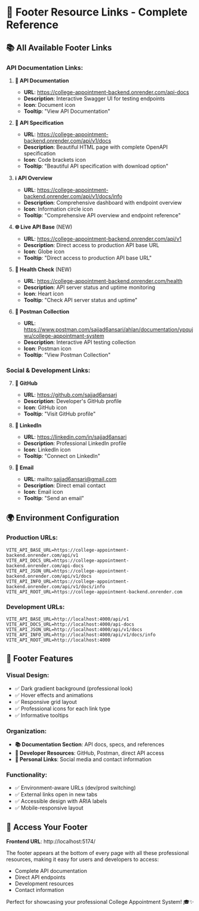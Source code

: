 # 🔗 Footer Resource Links - Complete Reference

## 📚 All Available Footer Links

### **API Documentation Links:**

1. **📖 API Documentation**
   - **URL**: https://college-appointment-backend.onrender.com/api-docs
   - **Description**: Interactive Swagger UI for testing endpoints
   - **Icon**: Document icon
   - **Tooltip**: "View API Documentation"

2. **📄 API Specification**
   - **URL**: https://college-appointment-backend.onrender.com/api/v1/docs
   - **Description**: Beautiful HTML page with complete OpenAPI specification
   - **Icon**: Code brackets icon  
   - **Tooltip**: "Beautiful API specification with download option"

3. **ℹ️ API Overview**
   - **URL**: https://college-appointment-backend.onrender.com/api/v1/docs/info
   - **Description**: Comprehensive dashboard with endpoint overview
   - **Icon**: Information circle icon
   - **Tooltip**: "Comprehensive API overview and endpoint reference"

4. **🌐 Live API Base** (NEW)
   - **URL**: https://college-appointment-backend.onrender.com/api/v1
   - **Description**: Direct access to production API base URL
   - **Icon**: Globe icon
   - **Tooltip**: "Direct access to production API base URL"

5. **💚 Health Check** (NEW)
   - **URL**: https://college-appointment-backend.onrender.com/health
   - **Description**: API server status and uptime monitoring
   - **Icon**: Heart icon
   - **Tooltip**: "Check API server status and uptime"

6. **📮 Postman Collection**
   - **URL**: https://www.postman.com/sajjad6ansari/ahlan/documentation/ypqujwu/college-appointmant-system
   - **Description**: Interactive API testing collection
   - **Icon**: Postman icon
   - **Tooltip**: "View Postman Collection"

### **Social & Development Links:**

7. **🐙 GitHub**
   - **URL**: https://github.com/sajjad6ansari
   - **Description**: Developer's GitHub profile
   - **Icon**: GitHub icon
   - **Tooltip**: "Visit GitHub profile"

8. **💼 LinkedIn**
   - **URL**: https://linkedin.com/in/sajjad6ansari
   - **Description**: Professional LinkedIn profile
   - **Icon**: LinkedIn icon
   - **Tooltip**: "Connect on LinkedIn"

9. **📧 Email**
   - **URL**: mailto:sajjad6ansari@gmail.com
   - **Description**: Direct email contact
   - **Icon**: Email icon
   - **Tooltip**: "Send an email"

## 🌍 Environment Configuration

### **Production URLs:**
```env
VITE_API_BASE_URL=https://college-appointment-backend.onrender.com/api/v1
VITE_API_DOCS_URL=https://college-appointment-backend.onrender.com/api-docs
VITE_API_JSON_URL=https://college-appointment-backend.onrender.com/api/v1/docs
VITE_API_INFO_URL=https://college-appointment-backend.onrender.com/api/v1/docs/info
VITE_API_ROOT_URL=https://college-appointment-backend.onrender.com
```

### **Development URLs:**
```env
VITE_API_BASE_URL=http://localhost:4000/api/v1
VITE_API_DOCS_URL=http://localhost:4000/api-docs
VITE_API_JSON_URL=http://localhost:4000/api/v1/docs
VITE_API_INFO_URL=http://localhost:4000/api/v1/docs/info
VITE_API_ROOT_URL=http://localhost:4000
```

## 🎯 Footer Features

### **Visual Design:**
- ✅ Dark gradient background (professional look)
- ✅ Hover effects and animations
- ✅ Responsive grid layout
- ✅ Professional icons for each link type
- ✅ Informative tooltips

### **Organization:**
- **📚 Documentation Section**: API docs, specs, and references
- **🔗 Developer Resources**: GitHub, Postman, direct API access  
- **👤 Personal Links**: Social media and contact information

### **Functionality:**
- ✅ Environment-aware URLs (dev/prod switching)
- ✅ External links open in new tabs
- ✅ Accessible design with ARIA labels
- ✅ Mobile-responsive layout

## 🚀 Access Your Footer

**Frontend URL**: http://localhost:5174/

The footer appears at the bottom of every page with all these professional resources, making it easy for users and developers to access:
- Complete API documentation
- Direct API endpoints
- Development resources
- Contact information

Perfect for showcasing your professional College Appointment System! 🎓✨